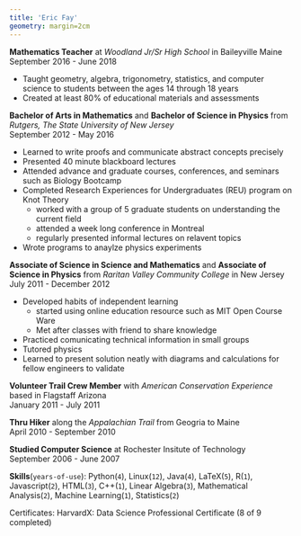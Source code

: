 ```yaml
---
title: 'Eric Fay'
geometry: margin=2cm
---
```




**Mathematics Teacher** at _Woodland Jr/Sr High School_ in Baileyville Maine   
September 2016 - June 2018  

   + Taught geometry, algebra, trigonometry, statistics, and computer science to students between the ages 14 through 18 years
   + Created at least 80% of educational materials and assessments


**Bachelor of Arts in Mathematics** and **Bachelor of Science in Physics** from _Rutgers, The State University of New Jersey_  
September 2012 - May 2016

   + Learned to write proofs and communicate abstract concepts precisely
   + Presented 40 minute blackboard lectures 
   + Attended advance and graduate courses, conferences, and seminars such as Biology Bootcamp 
   + Completed Research Experiences for Undergraduates (REU) program on Knot Theory
     + worked with a group of 5 graduate students on understanding the current field
     + attended a week long conference in Montreal
     + regularly presented informal lectures on relavent topics
   + Wrote programs to anaylze physics experiments


**Associate of Science in Science and Mathematics** and **Associate of Science in Physics** from _Raritan Valley Community College_ in New Jersey  
July 2011 - December 2012

   + Developed habits of independent learning  
     + started using online education resource such as MIT Open Course Ware
     + Met after classes with friend to share knowledge
   + Practiced comunicating technical information in small groups
   + Tutored physics
   + Learned to present solution neatly with diagrams and calculations for fellow engineers to validate

**Volunteer Trail Crew Member** with _American Conservation Experience_ based in Flagstaff Arizona  
January 2011 - July 2011

**Thru Hiker** along the _Appalachian Trail_ from Geogria to Maine  
April 2010 - September 2010

**Studied Computer Science** at Rochester Insitute of Technology  
September 2006 - June 2007

**Skills**(`years-of-use`): Python(`4`), Linux(`12`), Java(`4`), LaTeX(`5`), R(`1`), Javascript(`2`), HTML(`3`), C++(`1`), Linear Algebra(`3`), Mathematical Analysis(`2`), Machine Learning(`1`), Statistics(`2`)

Certificates: HarvardX: Data Science Professional Certificate (8 of 9 completed)
